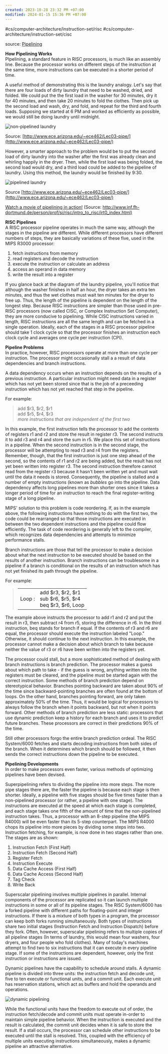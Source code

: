 ```yaml
---
created: 2023-10-28 23:32 PM +07:00
modified: 2024-01-15 15:36 PM +07:00
---
```

#cs/computer-architecture/instruction-set/risc #cs/computer-architecture/instruction-set/cisc

source: [Pipelining](https://cs.stanford.edu/people/eroberts/courses/soco/projects/risc/pipelining/index.html)

**How Pipelining Works**  
PIpelining, a standard feature in RISC processors, is much like an assembly line. Because the processor works on different steps of the instruction at the same time, more instructions can be executed in a shorter period of time.

A useful method of demonstrating this is the laundry analogy. Let's say that there are four loads of dirty laundry that need to be washed, dried, and folded. We could put the the first load in the washer for 30 minutes, dry it for 40 minutes, and then take 20 minutes to fold the clothes. Then pick up the second load and wash, dry, and fold, and repeat for the third and fourth loads. Supposing we started at 6 PM and worked as efficiently as possible, we would still be doing laundry until midnight.

![non-pipelined laundry](https://cs.stanford.edu/people/eroberts/courses/soco/projects/risc/pipelining/laundry1.gif)

Source: [http://www.ece.arizona.edu/~ece462/Lec03-pipe/](http://www.ece.arizona.edu/~ece462/Lec03-pipe/)

However, a smarter approach to the problem would be to put the second load of dirty laundry into the washer after the first was already clean and whirling happily in the dryer. Then, while the first load was being folded, the second load would dry, and a third load could be added to the pipeline of laundry. Using this method, the laundry would be finished by 9:30.

![pipelined laundry](https://cs.stanford.edu/people/eroberts/courses/soco/projects/risc/pipelining/laundry2.gif)

Source [http://www.ece.arizona.edu/~ece462/Lec03-pipe/](http://www.ece.arizona.edu/~ece462/Lec03-pipe/)

[Watch a movie of pipelining in action!](https://cs.stanford.edu/people/eroberts/courses/soco/projects/risc/pipelining/pipelining1.mov) (Source: [http://www.inf.fh-dortmund.de/person/prof/si/risc/intro_to_risc/irt0_index.html)](http://www.inf.fh-dortmund.de/person/prof/si/risc/intro_to_risc/irt0_index.html)

**RISC Pipelines**  
A RISC processor pipeline operates in much the same way, although the stages in the pipeline are different. While different processors have different numbers of steps, they are basically variations of these five, used in the MIPS R3000 processor:

1. fetch instructions from memory
2. read registers and decode the instruction
3. execute the instruction or calculate an address
4. access an operand in data memory
5. write the result into a register

If you glance back at the diagram of the laundry pipeline, you'll notice that although the washer finishes in half an hour, the dryer takes an extra ten minutes, and thus the wet clothes must wait ten minutes for the dryer to free up. Thus, the length of the pipeline is dependent on the length of the longest step. Because RISC instructions are simpler than those used in pre-RISC processors (now called CISC, or Complex Instruction Set Computer), they are more conducive to pipelining. While CISC instructions varied in length, RISC instructions are all the same length and can be fetched in a single operation. Ideally, each of the stages in a RISC processor pipeline should take 1 clock cycle so that the processor finishes an instruction each clock cycle and averages one cycle per instruction (CPI).

**Pipeline Problems**  
In practice, however, RISC processors operate at more than one cycle per instruction. The processor might occasionally stall a a result of data dependencies and branch instructions.

A data dependency occurs when an instruction depends on the results of a previous instruction. A particular instruction might need data in a register which has not yet been stored since that is the job of a preceeding instruction which has not yet reached that step in the pipeline.

For example:

> add $r3, $r2, $r1  
> add $r5, $r4, $r3  
> _more instructions that are independent of the first two_

In this example, the first instruction tells the processor to add the contents of registers r1 and r2 and store the result in register r3. The second instructs it to add r3 and r4 and store the sum in r5. We place this set of instructions in a pipeline. When the second instruction is in the second stage, the processor will be attempting to read r3 and r4 from the registers. Remember, though, that the first instruction is just one step ahead of the second, so the contents of r1 and r2 are being added, but the result has not yet been written into register r3. The second instruction therefore cannot read from the register r3 because it hasn't been written yet and must wait until the data it needs is stored. Consequently, the pipeline is stalled and a number of empty instructions (known as _bubbles_ go into the pipeline. Data dependency affects long pipelines more than shorter ones since it takes a longer period of time for an instruction to reach the final register-writing stage of a long pipeline.

MIPS' solution to this problem is code reordering. If, as in the example above, the following instructions have nothing to do with the first two, the code could be rearranged so that those instructions are executed in between the two dependent instructions and the pipeline could flow efficiently. The task of code reordering is generally left to the compiler, which recognizes data dependencies and attempts to minimize performance stalls.

Branch instructions are those that tell the processor to make a decision about what the next instruction to be executed should be based on the results of another instruction. Branch instructions can be troublesome in a pipeline if a branch is conditional on the results of an instruction which has not yet finished its path through the pipeline.

For example:

> |   |   |
> |---|---|
> |Loop :|add $r3, $r2, $r1  <br>sub $r6, $r5, $r4  <br>beq $r3, $r6, Loop|

The example above instructs the processor to add r1 and r2 and put the result in r3, then subtract r4 from r5, storing the difference in r6. In the third instruction, beq stands for branch if equal. If the contents of r3 and r6 are equal, the processor should execute the instruction labeled "Loop." Otherwise, it should continue to the next instruction. In this example, the processor cannot make a decision about which branch to take because neither the value of r3 or r6 have been written into the registers yet.

The processor could stall, but a more sophisticated method of dealing with branch instructions is branch prediction. The processor makes a guess about which path to take - if the guess is wrong, anything written into the registers must be cleared, and the pipeline must be started again with the correct instruction. Some methods of branch prediction depend on stereotypical behavior. Branches pointing backward are taken about 90% of the time since backward-pointing branches are often found at the bottom of loops. On the other hand, branches pointing forward, are only taken approximately 50% of the time. Thus, it would be logical for processors to always follow the branch when it points backward, but not when it points forward. Other methods of branch prediction are less static: processors that use dynamic prediction keep a history for each branch and uses it to predict future branches. These processors are correct in their predictions 90% of the time.

Still other processors forgo the entire branch prediction ordeal. The RISC System/6000 fetches and starts decoding instructions from both sides of the branch. When it determines which branch should be followed, it then sends the correct instructions down the pipeline to be executed.

**Pipelining Developments**  
In order to make processors even faster, various methods of optimizing pipelines have been devised.

Superpipelining refers to dividing the pipeline into more steps. The more pipe stages there are, the faster the pipeline is because each stage is then shorter. Ideally, a pipeline with five stages should be five times faster than a non-pipelined processor (or rather, a pipeline with one stage). The instructions are executed at the speed at which each stage is completed, and each stage takes one fifth of the amount of time that the non-pipelined instruction takes. Thus, a processor with an 8-step pipeline (the MIPS R4000) will be even faster than its 5-step counterpart. The MIPS R4000 chops its pipeline into more pieces by dividing some steps into two. Instruction fetching, for example, is now done in two stages rather than one. The stages are as shown:

1. Instruction Fetch (First Half)
2. Instruction Fetch (Second Half)
3. Register Fetch
4. Instruction Execute
5. Data Cache Access (First Half)
6. Data Cache Access (Second Half)
7. Tag Check
8. Write Back

Superscalar pipelining involves multiple pipelines in parallel. Internal components of the processor are replicated so it can launch multiple instructions in some or all of its pipeline stages. The RISC System/6000 has a forked pipeline with different paths for floating-point and integer instructions. If there is a mixture of both types in a program, the processor can keep both forks running simultaneously. Both types of instructions share two initial stages (Instruction Fetch and Instruction Dispatch) before they fork. Often, however, superscalar pipelining refers to multiple copies of all pipeline stages (In terms of laundry, this would mean four washers, four dryers, and four people who fold clothes). Many of today's machines attempt to find two to six instructions that it can execute in every pipeline stage. If some of the instructions are dependent, however, only the first instruction or instructions are issued.

Dynamic pipelines have the capability to schedule around stalls. A dynamic pipeline is divided into three units: the instruction fetch and decode unit, five to ten execute or functional units, and a commit unit. Each execute unit has reservation stations, which act as buffers and hold the operands and operations.

![dynamic pipelining](https://cs.stanford.edu/people/eroberts/courses/soco/projects/risc/pipelining/dynamic.jpg)

While the functional units have the freedom to execute out of order, the instruction fetch/decode and commit units must operate in-order to maintain simple pipeline behavior. When the instruction is executed and the result is calculated, the commit unit decides when it is safe to store the result. If a stall occurs, the processor can schedule other instructions to be executed until the stall is resolved. This, coupled with the efficiency of multiple units executing instructions simultaneously, makes a dynamic pipeline an attractive alternative.
